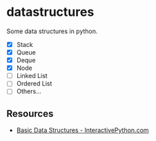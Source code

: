 # datastructures
Some data structures in python.

- [x] Stack
- [x] Queue
- [x] Deque
- [x] Node
- [ ] Linked List
- [ ] Ordered List
- [ ] Others...

## Resources
- [Basic Data Structures - InteractivePython.com](http://interactivepython.org/courselib/static/pythonds/BasicDS/toctree.html)